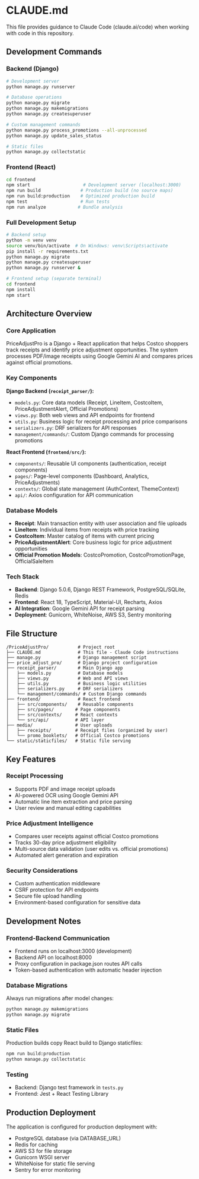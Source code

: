 # CLAUDE.md

This file provides guidance to Claude Code (claude.ai/code) when working with code in this repository.

## Development Commands

### Backend (Django)
```bash
# Development server
python manage.py runserver

# Database operations
python manage.py migrate
python manage.py makemigrations
python manage.py createsuperuser

# Custom management commands
python manage.py process_promotions --all-unprocessed
python manage.py update_sales_status

# Static files
python manage.py collectstatic
```

### Frontend (React)
```bash
cd frontend
npm start                    # Development server (localhost:3000)
npm run build               # Production build (no source maps)
npm run build:production    # Optimized production build
npm test                    # Run tests
npm run analyze            # Bundle analysis
```

### Full Development Setup
```bash
# Backend setup
python -m venv venv
source venv/bin/activate  # On Windows: venv\Scripts\activate
pip install -r requirements.txt
python manage.py migrate
python manage.py createsuperuser
python manage.py runserver &

# Frontend setup (separate terminal)
cd frontend
npm install
npm start
```

## Architecture Overview

### Core Application
PriceAdjustPro is a Django + React application that helps Costco shoppers track receipts and identify price adjustment opportunities. The system processes PDF/image receipts using Google Gemini AI and compares prices against official promotions.

### Key Components

**Django Backend (`receipt_parser/`):**
- `models.py`: Core data models (Receipt, LineItem, CostcoItem, PriceAdjustmentAlert, Official Promotions)
- `views.py`: Both web views and API endpoints for frontend
- `utils.py`: Business logic for receipt processing and price comparisons
- `serializers.py`: DRF serializers for API responses
- `management/commands/`: Custom Django commands for processing promotions

**React Frontend (`frontend/src/`):**
- `components/`: Reusable UI components (authentication, receipt components)
- `pages/`: Page-level components (Dashboard, Analytics, PriceAdjustments)
- `contexts/`: Global state management (AuthContext, ThemeContext)
- `api/`: Axios configuration for API communication

### Database Models
- **Receipt**: Main transaction entity with user association and file uploads
- **LineItem**: Individual items from receipts with price tracking
- **CostcoItem**: Master catalog of items with current pricing
- **PriceAdjustmentAlert**: Core business logic for price adjustment opportunities
- **Official Promotion Models**: CostcoPromotion, CostcoPromotionPage, OfficialSaleItem

### Tech Stack
- **Backend**: Django 5.0.6, Django REST Framework, PostgreSQL/SQLite, Redis
- **Frontend**: React 18, TypeScript, Material-UI, Recharts, Axios
- **AI Integration**: Google Gemini API for receipt parsing
- **Deployment**: Gunicorn, WhiteNoise, AWS S3, Sentry monitoring

## File Structure

```
/PriceAdjustPro/           # Project root
├── CLAUDE.md              # This file - Claude Code instructions
├── manage.py              # Django management script
├── price_adjust_pro/      # Django project configuration
├── receipt_parser/        # Main Django app
│   ├── models.py          # Database models
│   ├── views.py           # Web and API views
│   ├── utils.py           # Business logic utilities
│   ├── serializers.py     # DRF serializers
│   └── management/commands/ # Custom Django commands
├── frontend/              # React frontend
│   ├── src/components/    # Reusable components
│   ├── src/pages/        # Page components
│   ├── src/contexts/     # React contexts
│   └── src/api/          # API layer
├── media/                # User uploads
│   ├── receipts/         # Receipt files (organized by user)
│   └── promo_booklets/   # Official Costco promotions
└── static/staticfiles/   # Static file serving
```

## Key Features

### Receipt Processing
- Supports PDF and image receipt uploads
- AI-powered OCR using Google Gemini API
- Automatic line item extraction and price parsing
- User review and manual editing capabilities

### Price Adjustment Intelligence
- Compares user receipts against official Costco promotions
- Tracks 30-day price adjustment eligibility
- Multi-source data validation (user edits vs. official promotions)
- Automated alert generation and expiration

### Security Considerations
- Custom authentication middleware
- CSRF protection for API endpoints
- Secure file upload handling
- Environment-based configuration for sensitive data

## Development Notes

### Frontend-Backend Communication
- Frontend runs on localhost:3000 (development)
- Backend API on localhost:8000
- Proxy configuration in package.json routes API calls
- Token-based authentication with automatic header injection

### Database Migrations
Always run migrations after model changes:
```bash
python manage.py makemigrations
python manage.py migrate
```

### Static Files
Production builds copy React build to Django staticfiles:
```bash
npm run build:production
python manage.py collectstatic
```

### Testing
- Backend: Django test framework in `tests.py`
- Frontend: Jest + React Testing Library

## Production Deployment
The application is configured for production deployment with:
- PostgreSQL database (via DATABASE_URL)
- Redis for caching
- AWS S3 for file storage
- Gunicorn WSGI server
- WhiteNoise for static file serving
- Sentry for error monitoring